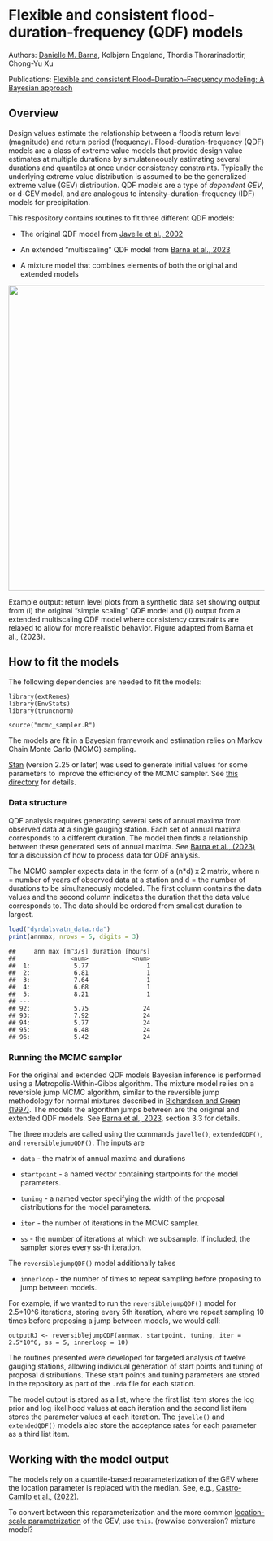 Flexible and consistent flood-duration-frequency (QDF) models
================

Authors: [Danielle M.
Barna](https://scholar.google.com/citations?hl=no&user=homV8wQAAAAJ),
Kolbjørn Engeland, Thordis Thorarinsdottir, Chong-Yu Xu

Publications: [Flexible and consistent Flood–Duration–Frequency
modeling: A Bayesian
approach](https://www.sciencedirect.com/science/article/pii/S0022169423003906#b34)

## Overview

Design values estimate the relationship between a flood’s return level
(magnitude) and return period (frequency). Flood-duration-frequency
(QDF) models are a class of extreme value models that provide design
value estimates at multiple durations by simulateneously estimating
several durations and quantiles at once under consistency constraints.
Typically the underlying extreme value distribution is assumed to be the
generalized extreme value (GEV) distribution. QDF models are a type of
*dependent GEV*, or d-GEV model, and are analogous to
intensity–duration–frequency (IDF) models for precipitation.

This respository contains routines to fit three different QDF models:

- The original QDF model from [Javelle et al.,
  2002](https://www.sciencedirect.com/science/article/pii/S0022169401005777)

- An extended “multiscaling” QDF model from [Barna et al.,
  2023](https://www.sciencedirect.com/science/article/pii/S0022169423003906#b34)

- A mixture model that combines elements of both the original and
  extended models

<img src="https://github.com/ClimDesign/QDF/assets/49793254/ee515bf8-0c44-4436-88e0-44b1ea58c726" width="600">

Example output: return level plots from a synthetic data set showing
output from (i) the original “simple scaling” QDF model and (ii) output
from a extended multiscaling QDF model where consistency constraints are
relaxed to allow for more realistic behavior. Figure adapted from Barna
et al., (2023).

## How to fit the models

The following dependencies are needed to fit the models:

    library(extRemes)
    library(EnvStats)
    library(truncnorm)

    source("mcmc_sampler.R")

The models are fit in a Bayesian framework and estimation relies on
Markov Chain Monte Carlo (MCMC) sampling.

[Stan](https://mc-stan.org/) (version 2.25 or later) was used to
generate initial values for some parameters to improve the efficiency of
the MCMC sampler. See [this directory](/Stan) for details.

### Data structure

QDF analysis requires generating several sets of annual maxima from
observed data at a single gauging station. Each set of annual maxima
corresponds to a different duration. The model then finds a relationship
between these generated sets of annual maxima. See [Barna et al.,
(2023)](https://www.sciencedirect.com/science/article/pii/S0022169423003906#b34)
for a discussion of how to process data for QDF analysis.

The MCMC sampler expects data in the form of a (n\*d) x 2 matrix, where
n = number of years of observed data at a station and d = the number of
durations to be simultaneously modeled. The first column contains the
data values and the second column indicates the duration that the data
value corresponds to. The data should be ordered from smallest duration
to largest.

``` r
load("dyrdalsvatn_data.rda")
print(annmax, nrows = 5, digits = 3)
```

    ##     ann max [m^3/s] duration [hours]
    ##               <num>            <num>
    ##  1:            5.77                1
    ##  2:            6.81                1
    ##  3:            7.64                1
    ##  4:            6.68                1
    ##  5:            8.21                1
    ## ---                                 
    ## 92:            5.75               24
    ## 93:            7.92               24
    ## 94:            5.77               24
    ## 95:            6.48               24
    ## 96:            5.42               24

### Running the MCMC sampler

For the original and extended QDF models Bayesian inference is performed
using a Metropolis-Within-Gibbs algorithm. The mixture model relies on a
reversible jump MCMC algorithm, similar to the reversible jump
methodology for normal mixtures described in [Richardson and Green
(1997)](https://academic.oup.com/jrsssb/article/59/4/731/7083042). The
models the algorithm jumps between are the original and extended QDF
models. See [Barna et al.,
2023](https://www.sciencedirect.com/science/article/pii/S0022169423003906#b34),
section 3.3 for details.

The three models are called using the commands `javelle()`,
`extendedQDF()`, and `reversiblejumpQDF()`. The inputs are

- `data` - the matrix of annual maxima and durations

- `startpoint` - a named vector containing startpoints for the model
  parameters.

- `tuning` - a named vector specifying the width of the proposal
  distributions for the model parameters.

- `iter` - the number of iterations in the MCMC sampler.

- `ss` - the number of iterations at which we subsample. If included,
  the sampler stores every ss-th iteration.

The `reversiblejumpQDF()` model additionally takes

- `innerloop` - the number of times to repeat sampling before proposing
  to jump between models.

For example, if we wanted to run the `reversiblejumpQDF()` model for
2.5\*10^6 iterations, storing every 5th iteration, where we repeat
sampling 10 times before proposing a jump between models, we would call:

    outputRJ <- reversiblejumpQDF(annmax, startpoint, tuning, iter = 2.5*10^6, ss = 5, innerloop = 10)

The routines presented were developed for targeted analysis of twelve
gauging stations, allowing individual generation of start points and
tuning of proposal distributions. These start points and tuning
parameters are stored in the repository as part of the `.rda` file for
each station.

The model output is stored as a list, where the first list item stores
the log prior and log likelihood values at each iteration and the second
list item stores the parameter values at each iteration. The `javelle()`
and `extendedQDF()` models also store the acceptance rates for each
parameter as a third list item.

## Working with the model output

The models rely on a quantile-based reparameterization of the GEV where
the location parameter is replaced with the median. See, e.g.,
[Castro-Camilo et al.,
(2022)](https://onlinelibrary.wiley.com/doi/full/10.1002/env.2742).

<DRAFT> To convert between this reparameterization and the more common
[location-scale
parametrization](https://en.wikipedia.org/wiki/Generalized_extreme_value_distribution)
of the GEV, use `this`. (rowwise conversion? mixture model?
